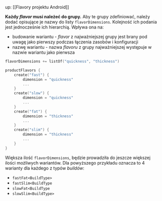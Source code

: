 up: [[Flavory projektu Android]]

**Każdy *flavor* musi należeć do grupy.** Aby te grupy zdefiniować, należy dodać opisujące je nazwy do listy `flavorDimensions`. Kolejność ich podania jest jednocześnie ich hierarchią. Wpływa ona na:
- budowanie wariantu - *flavor* z najważniejszej grupy jest brany pod uwagę jako pierwszy podczas łączenia zasobów i konfiguracji
- nazwę wariantu - nazwa *flavoru* z grupy najważniejszej występuje w nazwie wariantu jako pierwsza

```kotlin
flavorDimensions += listOf("quickness", "thickness")

productFlavors {
	create("fast") {
		dimension = "quickness"
		...
	}
	create("slow") {
		dimension = "quickness"
		...
	}
	create("fat") {
		dimension = "thickness"
		...	
	}
	create("slim") {
		dimension = "thickness"
		...
	}
}
```

Większa ilość `flavorDimensions`, będzie prowadziła do jeszcze większej ilości możliwych wariantów. Dla powyższego przykładu oznacza to 4 warianty dla każdego z typów *buildów*:
- `fastFat<BuildType>`
- `fastSlim<BuildType`
- `slowFat<BuildType`
- `slowSlim<BuildType>`
